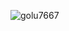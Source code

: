 <p><img align="center" src="https://github-readme-streak-stats.herokuapp.com/?user=golu7667&" alt="golu7667" /></p>
